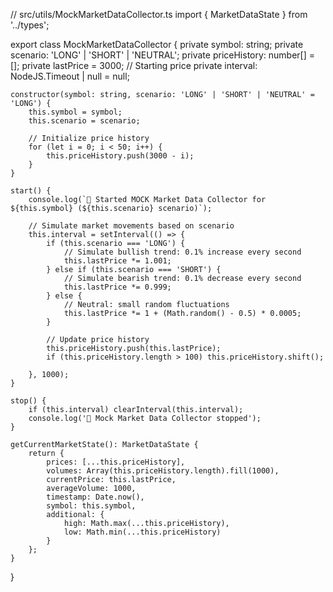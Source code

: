 // src/utils/MockMarketDataCollector.ts
import { MarketDataState } from '../types';

export class MockMarketDataCollector {
    private symbol: string;
    private scenario: 'LONG' | 'SHORT' | 'NEUTRAL';
    private priceHistory: number[] = [];
    private lastPrice = 3000; // Starting price
    private interval: NodeJS.Timeout | null = null;

    constructor(symbol: string, scenario: 'LONG' | 'SHORT' | 'NEUTRAL' = 'LONG') {
        this.symbol = symbol;
        this.scenario = scenario;
        
        // Initialize price history
        for (let i = 0; i < 50; i++) {
            this.priceHistory.push(3000 - i);
        }
    }

    start() {
        console.log(`🚀 Started MOCK Market Data Collector for ${this.symbol} (${this.scenario} scenario)`);
        
        // Simulate market movements based on scenario
        this.interval = setInterval(() => {
            if (this.scenario === 'LONG') {
                // Simulate bullish trend: 0.1% increase every second
                this.lastPrice *= 1.001;
            } else if (this.scenario === 'SHORT') {
                // Simulate bearish trend: 0.1% decrease every second
                this.lastPrice *= 0.999;
            } else {
                // Neutral: small random fluctuations
                this.lastPrice *= 1 + (Math.random() - 0.5) * 0.0005;
            }
            
            // Update price history
            this.priceHistory.push(this.lastPrice);
            if (this.priceHistory.length > 100) this.priceHistory.shift();
            
        }, 1000);
    }

    stop() {
        if (this.interval) clearInterval(this.interval);
        console.log('🛑 Mock Market Data Collector stopped');
    }

    getCurrentMarketState(): MarketDataState {
        return {
            prices: [...this.priceHistory],
            volumes: Array(this.priceHistory.length).fill(1000),
            currentPrice: this.lastPrice,
            averageVolume: 1000,
            timestamp: Date.now(),
            symbol: this.symbol,
            additional: {
                high: Math.max(...this.priceHistory),
                low: Math.min(...this.priceHistory)
            }
        };
    }
}